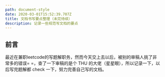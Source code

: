 ```yaml
---
path: document-style
date: 2020-03-01T15:52:39.707Z
title: 文档书写要点整理（未完待续）
description: 记录一些规范写文档的要点
---
```

## 前言
最近在兼职leetcode的写题解职务，然而今天交上去以后，被别的审稿人挑了非常多的错误= =，查了一下审稿的是个 THU 的大佬（星星眼），所以记录一下，以后写完题解都 check 一下，努力完善自己写的文档。

